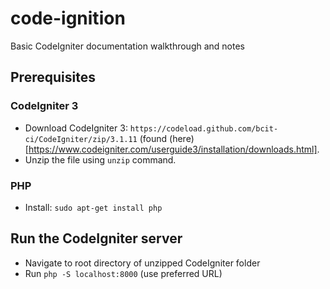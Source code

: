 # code-ignition
Basic CodeIgniter documentation walkthrough and notes

## Prerequisites
### CodeIgniter 3
- Download CodeIgniter 3: `https://codeload.github.com/bcit-ci/CodeIgniter/zip/3.1.11` (found (here)[https://www.codeigniter.com/userguide3/installation/downloads.html].
- Unzip the file using `unzip` command. 

### PHP
- Install: `sudo apt-get install php`

## Run the CodeIgniter server
- Navigate to root directory of unzipped CodeIgniter folder
- Run `php -S localhost:8000` (use preferred URL)
